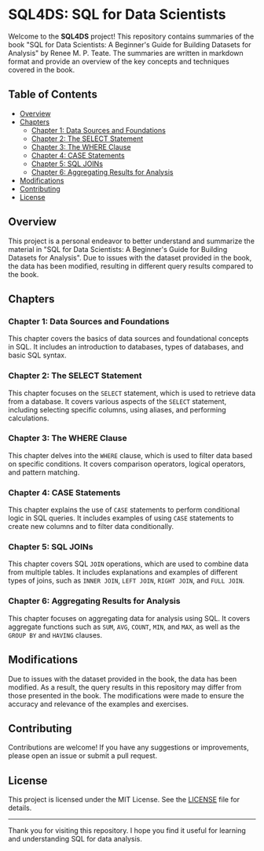 # SQL4DS: SQL for Data Scientists

Welcome to the **SQL4DS** project! This repository contains summaries of the book "SQL for Data Scientists: A Beginner's Guide for Building Datasets for Analysis" by Renee M. P. Teate. The summaries are written in markdown format and provide an overview of the key concepts and techniques covered in the book.

## Table of Contents

- [Overview](#overview)
- [Chapters](#chapters)
  - [Chapter 1: Data Sources and Foundations](#chapter-1-data-sources-and-foundations)
  - [Chapter 2: The SELECT Statement](#chapter-2-the-select-statement)
  - [Chapter 3: The WHERE Clause](#chapter-3-the-where-clause)
  - [Chapter 4: CASE Statements](#chapter-4-case-statements)
  - [Chapter 5: SQL JOINs](#chapter-5-sql-joins)
  - [Chapter 6: Aggregating Results for Analysis](#chapter-6-aggregating-results-for-analysis)
- [Modifications](#modifications)
- [Contributing](#contributing)
- [License](#license)

## Overview

This project is a personal endeavor to better understand and summarize the material in "SQL for Data Scientists: A Beginner's Guide for Building Datasets for Analysis". Due to issues with the dataset provided in the book, the data has been modified, resulting in different query results compared to the book.

## Chapters

### Chapter 1: Data Sources and Foundations

This chapter covers the basics of data sources and foundational concepts in SQL. It includes an introduction to databases, types of databases, and basic SQL syntax.

### Chapter 2: The SELECT Statement

This chapter focuses on the `SELECT` statement, which is used to retrieve data from a database. It covers various aspects of the `SELECT` statement, including selecting specific columns, using aliases, and performing calculations.

### Chapter 3: The WHERE Clause

This chapter delves into the `WHERE` clause, which is used to filter data based on specific conditions. It covers comparison operators, logical operators, and pattern matching.

### Chapter 4: CASE Statements

This chapter explains the use of `CASE` statements to perform conditional logic in SQL queries. It includes examples of using `CASE` statements to create new columns and to filter data conditionally.

### Chapter 5: SQL JOINs

This chapter covers SQL `JOIN` operations, which are used to combine data from multiple tables. It includes explanations and examples of different types of joins, such as `INNER JOIN`, `LEFT JOIN`, `RIGHT JOIN`, and `FULL JOIN`.

### Chapter 6: Aggregating Results for Analysis

This chapter focuses on aggregating data for analysis using SQL. It covers aggregate functions such as `SUM`, `AVG`, `COUNT`, `MIN`, and `MAX`, as well as the `GROUP BY` and `HAVING` clauses.

## Modifications

Due to issues with the dataset provided in the book, the data has been modified. As a result, the query results in this repository may differ from those presented in the book. The modifications were made to ensure the accuracy and relevance of the examples and exercises.

## Contributing

Contributions are welcome! If you have any suggestions or improvements, please open an issue or submit a pull request.

## License

This project is licensed under the MIT License. See the [LICENSE](LICENSE) file for details.

---

Thank you for visiting this repository. I hope you find it useful for learning and understanding SQL for data analysis.
